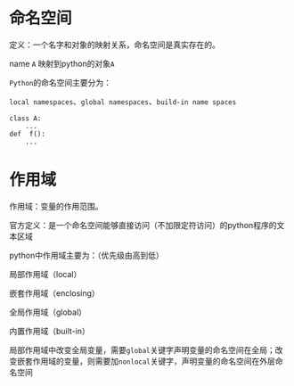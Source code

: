 # 命名空间

定义：一个名字和对象的映射关系，命名空间是真实存在的。

name `A` 映射到python的对象`A`

`Python`的命名空间主要分为：

`local namespaces`、`global namespaces`、`build-in name spaces`

```
class A:
    ...
def  f():
	...
```

# 作用域

作用域：变量的作用范围。

官方定义：是一个命名空间能够直接访问（不加限定符访问）的python程序的文本区域

python中作用域主要为：（优先级由高到低）

局部作用域（local）

嵌套作用域（enclosing）

全局作用域（global）

内置作用域（built-in）

局部作用域中改变全局变量，需要`global`关键字声明变量的命名空间在全局；改变嵌套作用域的变量，则需要加`nonlocal`关键字，声明变量的命名空间在外层命名空间